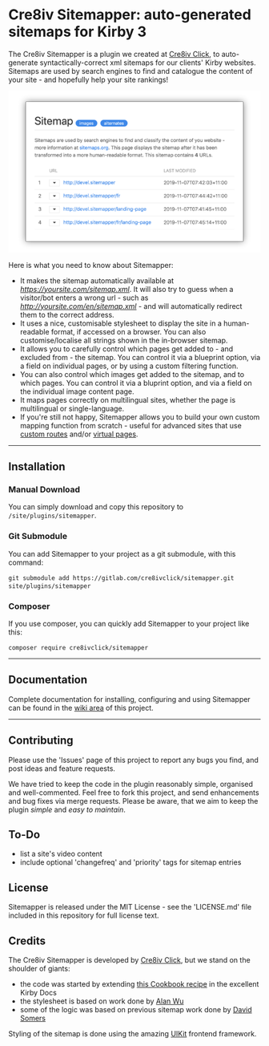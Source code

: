 # Cre8iv Sitemapper: auto-generated sitemaps for Kirby 3

The Cre8iv Sitemapper is a plugin we created at [Cre8iv Click](https://cre8iv.click), to auto-generate syntactically-correct xml sitemaps for our clients' Kirby websites. Sitemaps are used by search engines to find and catalogue the content of your site - and hopefully help your site rankings!

![sitemap preview](preview.png)

Here is what you need to know about Sitemapper:

* It makes the sitemap automatically available at _https://yoursite.com/sitemap.xml_. It will also try to guess when a visitor/bot enters a wrong url - such as _http://yoursite.com/en/sitemap.xml_ - and will automatically redirect them to the correct address.
* It uses a nice, customisable stylesheet to display the site in a human-readable format, if accessed on a browser. You can also customise/localise all strings shown in the in-browser sitemap.
* It allows you to carefully control which pages get added to - and excluded from - the sitemap. You can control it via a blueprint option, via a field on individual pages, or by using a custom filtering function.
* You can also control which images get added to the sitemap, and to which pages. You can control it via a bluprint option, and via a field on the individual image content page.
* It maps pages correctly on multilingual sites, whether the page is multilingual or single-language.
* If you're still not happy, Sitemapper allows you to build your own custom mapping function from scratch - useful for advanced sites that use [custom routes](https://getkirby.com/docs/guide/routing) and/or [virtual pages](https://getkirby.com/docs/guide/virtual-pages).

****

## Installation

### Manual Download
You can simply download and copy this repository to `/site/plugins/sitemapper`.

### Git Submodule
You can add Sitemapper to your project as a git submodule, with this command:

```
git submodule add https://gitlab.com/cre8ivclick/sitemapper.git site/plugins/sitemapper
```

### Composer
If you use composer, you can quickly add Sitemapper to your project like this:
```
composer require cre8ivclick/sitemapper
```

****

## Documentation
Complete documentation for installing, configuring and using Sitemapper can be found in the [wiki area](https://gitlab.com/cre8ivclick/sitemapper/wikis/home) of this project.


****

## Contributing
Please use the 'Issues' page of this project to report any bugs you find, and post ideas and feature requests.

We have tried to keep the code in the plugin reasonably simple, organised and well-commented. Feel free to fork this project, and send enhancements and bug fixes via merge requests. Please be aware, that we aim to keep the plugin _simple_ and _easy to maintain_.

## To-Do
* list a site's video content
* include optional 'changefreq' and 'priority' tags for sitemap entries

## License

Sitemapper is released under the MIT License - see the 'LICENSE.md' file included in this repository for full license text.

## Credits

The Cre8iv Sitemapper is developed by [Cre8iv Click](https://cre8iv.click), but we stand on the shoulder of giants:

* the code was started by extending [this Cookbook recipe](https://getkirby.com/docs/cookbook/content/sitemap) in the excellent Kirby Docs
* the stylesheet is based on work done by [Alan Wu](https://github.com/catcto/sitemap-stylesheet)
* some of the logic was based on previous sitemap work done by [David Somers](https://github.com/omz13/kirby3-xmlsitemap)

Styling of the sitemap is done using the amazing [UIKit](https://getuikit.com) frontend framework.

